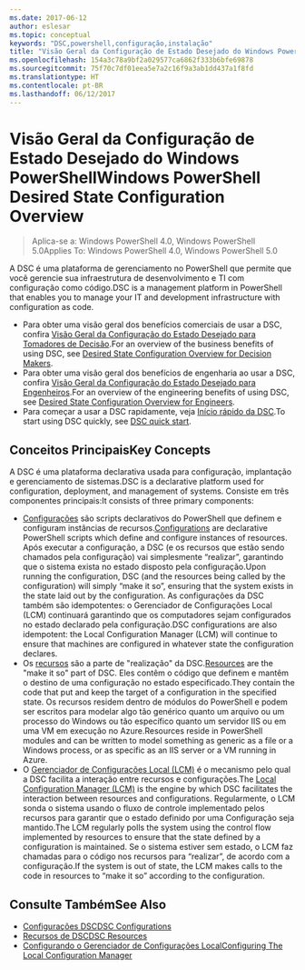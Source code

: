 ```yaml
---
ms.date: 2017-06-12
author: eslesar
ms.topic: conceptual
keywords: "DSC,powershell,configuração,instalação"
title: "Visão Geral da Configuração de Estado Desejado do Windows PowerShell"
ms.openlocfilehash: 154a3c78a9bf2a029577ca6862f333b6bfe69878
ms.sourcegitcommit: 75f70c7df01eea5e7a2c16f9a3ab1dd437a1f8fd
ms.translationtype: HT
ms.contentlocale: pt-BR
ms.lasthandoff: 06/12/2017
---
```

# <a name="windows-powershell-desired-state-configuration-overview"></a><span data-ttu-id="89560-103">Visão Geral da Configuração de Estado Desejado do Windows PowerShell</span><span class="sxs-lookup"><span data-stu-id="89560-103">Windows PowerShell Desired State Configuration Overview</span></span> 

> <span data-ttu-id="89560-104">Aplica-se a: Windows PowerShell 4.0, Windows PowerShell 5.0</span><span class="sxs-lookup"><span data-stu-id="89560-104">Applies To: Windows PowerShell 4.0, Windows PowerShell 5.0</span></span>

<span data-ttu-id="89560-105">A DSC é uma plataforma de gerenciamento no PowerShell que permite que você gerencie sua infraestrutura de desenvolvimento e TI com configuração como código.</span><span class="sxs-lookup"><span data-stu-id="89560-105">DSC is a management platform in PowerShell that enables you to manage your IT and development infrastructure with configuration as code.</span></span>

- <span data-ttu-id="89560-106">Para obter uma visão geral dos benefícios comerciais de usar a DSC, confira [Visão Geral da Configuração do Estado Desejado para Tomadores de Decisão](decisionMaker.md).</span><span class="sxs-lookup"><span data-stu-id="89560-106">For an overview of the business benefits of using DSC, see [Desired State Configuration Overview for Decision Makers](decisionMaker.md).</span></span>
- <span data-ttu-id="89560-107">Para obter uma visão geral dos benefícios de engenharia ao usar a DSC, confira [Visão Geral da Configuração do Estado Desejado para Engenheiros](DscForEngineers.md).</span><span class="sxs-lookup"><span data-stu-id="89560-107">For an overview of the engineering benefits of using DSC, see [Desired State Configuration Overview for Engineers](DscForEngineers.md).</span></span>
- <span data-ttu-id="89560-108">Para começar a usar a DSC rapidamente, veja [Início rápido da DSC](quickStart.md).</span><span class="sxs-lookup"><span data-stu-id="89560-108">To start using DSC quickly, see [DSC quick start](quickStart.md).</span></span>

## <a name="key-concepts"></a><span data-ttu-id="89560-109">Conceitos Principais</span><span class="sxs-lookup"><span data-stu-id="89560-109">Key Concepts</span></span>

<span data-ttu-id="89560-110">A DSC é uma plataforma declarativa usada para configuração, implantação e gerenciamento de sistemas.</span><span class="sxs-lookup"><span data-stu-id="89560-110">DSC is a declarative platform used for configuration, deployment, and management of systems.</span></span> <span data-ttu-id="89560-111">Consiste em três componentes principais:</span><span class="sxs-lookup"><span data-stu-id="89560-111">It consists of three primary components:</span></span>

- <span data-ttu-id="89560-112">[Configurações](configurations.md) são scripts declarativos do PowerShell que definem e configuram instâncias de recursos.</span><span class="sxs-lookup"><span data-stu-id="89560-112">[Configurations](configurations.md) are declarative PowerShell scripts which define and configure instances of resources.</span></span>
    <span data-ttu-id="89560-113">Após executar a configuração, a DSC (e os recursos que estão sendo chamados pela configuração) vai simplesmente “realizar”, garantindo que o sistema exista no estado disposto pela configuração.</span><span class="sxs-lookup"><span data-stu-id="89560-113">Upon running the configuration, DSC (and the resources being called by the configuration) will simply “make it so”, ensuring that the system exists in the state laid out by the configuration.</span></span> 
    <span data-ttu-id="89560-114">As configurações da DSC também são idempotentes: o Gerenciador de Configurações Local (LCM) continuará garantindo que os computadores sejam configurados no estado declarado pela configuração.</span><span class="sxs-lookup"><span data-stu-id="89560-114">DSC configurations are also idempotent: the Local Configuration Manager (LCM) will continue to ensure that machines are configured in whatever state the configuration declares.</span></span>
- <span data-ttu-id="89560-115">Os [recursos](resources.md) são a parte de "realização" da DSC.</span><span class="sxs-lookup"><span data-stu-id="89560-115">[Resources](resources.md) are the "make it so" part of DSC.</span></span> <span data-ttu-id="89560-116">Eles contêm o código que definem e mantêm o destino de uma configuração no estado especificado.</span><span class="sxs-lookup"><span data-stu-id="89560-116">They contain the code that put and keep the target of a configuration in the specified state.</span></span> 
    <span data-ttu-id="89560-117">Os recursos residem dentro de módulos do PowerShell e podem ser escritos para modelar algo tão genérico quanto um arquivo ou um processo do Windows ou tão específico quanto um servidor IIS ou em uma VM em execução no Azure.</span><span class="sxs-lookup"><span data-stu-id="89560-117">Resources reside in PowerShell modules and can be written to model something as generic as a file or a Windows process, or as specific as an IIS server or a VM running in Azure.</span></span>
- <span data-ttu-id="89560-118">O [Gerenciador de Configurações Local (LCM)](metaConfig.md) é o mecanismo pelo qual a DSC facilita a interação entre recursos e configurações.</span><span class="sxs-lookup"><span data-stu-id="89560-118">The [Local Configuration Manager (LCM)](metaConfig.md) is the engine by which DSC facilitates the interaction between resources and configurations.</span></span> 
    <span data-ttu-id="89560-119">Regularmente, o LCM sonda o sistema usando o fluxo de controle implementado pelos recursos para garantir que o estado definido por uma Configuração seja mantido.</span><span class="sxs-lookup"><span data-stu-id="89560-119">The LCM regularly polls the system using the control flow implemented by resources to ensure that the state defined by a configuration is maintained.</span></span> 
    <span data-ttu-id="89560-120">Se o sistema estiver sem estado, o LCM faz chamadas para o código nos recursos para “realizar”, de acordo com a configuração.</span><span class="sxs-lookup"><span data-stu-id="89560-120">If the system is out of state, the LCM makes calls to the code in resources to “make it so” according to the configuration.</span></span> 

## <a name="see-also"></a><span data-ttu-id="89560-121">Consulte Também</span><span class="sxs-lookup"><span data-stu-id="89560-121">See Also</span></span>

- [<span data-ttu-id="89560-122">Configurações DSC</span><span class="sxs-lookup"><span data-stu-id="89560-122">DSC Configurations</span></span>](configurations.md)
- [<span data-ttu-id="89560-123">Recursos de DSC</span><span class="sxs-lookup"><span data-stu-id="89560-123">DSC Resources</span></span>](resources.md)
- [<span data-ttu-id="89560-124">Configurando o Gerenciador de Configurações Local</span><span class="sxs-lookup"><span data-stu-id="89560-124">Configuring The Local Configuration Manager</span></span>](metaConfig.md)

